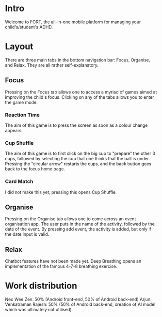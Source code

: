 # Intro
Welcome to FORT, the all-in-one mobile platform for managing your child's/student's ADHD.

# Layout
There are three main tabs in the bottom navigation bar: Focus, Organise, and Relax. They are all rather self-explanatory.

## Focus
Pressing on the Focus tab allows one to access a myriad of games aimed at improving the child's focus. Clicking on any of the tabs allows you to enter the game mode.

### Reaction Time
The aim of this game is to press the screen as soon as a colour change appears.

### Cup Shuffle
The aim of this game is to first click on the big cup to "prepare" the other 3 cups, followed by selecting the cup that one thinks that the ball is under. Pressing the "circular arrow" restarts the cups, and the back button goes back to the focus home page.

### Card Match
I did not make this yet; pressing this opens Cup Shuffle.

## Organise
Pressing on the Organise tab allows one to come across an event organisation app. The user puts in the name of the activity, followed by the date of the event. By pressing add event, the activity is added, but only if the date input is valid.

## Relax
Chatbot features have not been made yet. Deep Breathing opens an implementation of the famous 4-7-8 breathing exercise.

# Work distribution
Neo Wee Zen: 50% (Android front-end, 50% of Android back-end)
Arjun Venkatraman Rajesh: 50% (50% of Android back-end, creation of AI model which was ultimately not utilised)